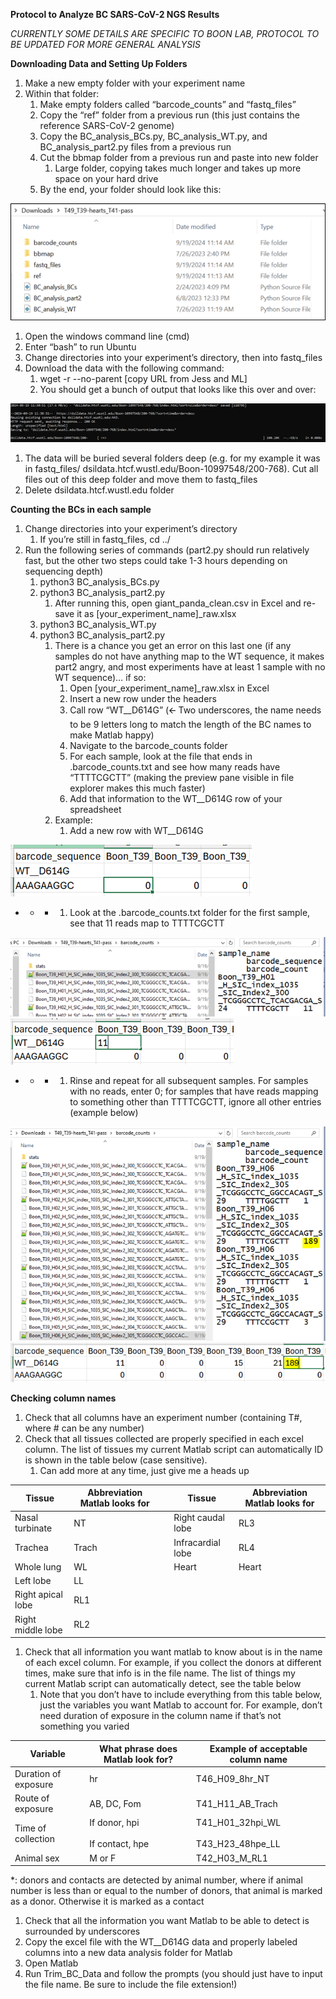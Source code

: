 **Protocol to Analyze BC SARS-CoV-2 NGS Results**

*CURRENTLY SOME DETAILS ARE SPECIFIC TO BOON LAB, PROTOCOL TO BE UPDATED FOR MORE GENERAL ANALYSIS*

**Downloading Data and Setting Up Folders**

1. Make a new empty folder with your experiment name
2. Within that folder:
    1. Make empty folders called “barcode_counts” and “fastq_files”
    2. Copy the “ref” folder from a previous run (this just contains the reference SARS-CoV-2 genome)
    3. Copy the BC_analysis_BCs.py, BC_analysis_WT.py, and BC_analysis_part2.py files from a previous run
    4. Cut the bbmap folder from a previous run and paste into new folder
        1. Large folder, copying takes much longer and takes up more space on your hard drive
    5. By the end, your folder should look like this:

![Example Folder Structure](https://github.com/rtrende/BC_SARS-CoV-2_Analysis/blob/main/images/Picture1.png?raw=true)

1. Open the windows command line (cmd)
2. Enter “bash” to run Ubuntu
3. Change directories into your experiment’s directory, then into fastq_files
4. Download the data with the following command:
    1. wget -r --no-parent \[copy URL from Jess and ML\]
    2. You should get a bunch of output that looks like this over and over:

![Example Script Output](https://github.com/rtrende/BC_SARS-CoV-2_Analysis/blob/main/images/Picture3.png?raw=true)

1. The data will be buried several folders deep (e.g. for my example it was in fastq_files/ dsildata.htcf.wustl.edu/Boon-10997548/200-768). Cut all files out of this deep folder and move them to fastq_files
2. Delete dsildata.htcf.wustl.edu folder

**Counting the BCs in each sample**

1. Change directories into your experiment’s directory
    1. If you’re still in fastq_files, cd ../
2. Run the following series of commands (part2.py should run relatively fast, but the other two steps could take 1-3 hours depending on sequencing depth)
    1. python3 BC_analysis_BCs.py
    2. python3 BC_analysis_part2.py
        1. After running this, open giant_panda_clean.csv in Excel and re-save it as \[your_experiment_name\]\_raw.xlsx
    3. python3 BC_analysis_WT.py
    4. python3 BC_analysis_part2.py
        1. There is a chance you get an error on this last one (if any samples do not have anything map to the WT sequence, it makes part2 angry, and most experiments have at least 1 sample with no WT sequence)… if so:
            1. Open \[your_experiment_name\]\_raw.xlsx in Excel
            2. Insert a new row under the headers
            3. Call row “WT_\_D614G” (🡨 Two underscores, the name needs to be 9 letters long to match the length of the BC names to make Matlab happy)
            4. Navigate to the barcode_counts folder
            5. For each sample, look at the file that ends in .barcode_counts.txt and see how many reads have “TTTTCGCTT” (making the preview pane visible in file explorer makes this much faster)
            6. Add that information to the WT_\_D614G row of your spreadsheet
        2. Example:
            1. Add a new row with WT_\_D614G

![Adding_D614G_Step1](https://github.com/rtrende/BC_SARS-CoV-2_Analysis/blob/main/images/Picture4.png?raw=true)

- - - 1. Look at the .barcode_counts.txt folder for the first sample, see that 11 reads map to TTTTCGCTT

![Adding_D614G_Step2](https://github.com/rtrende/BC_SARS-CoV-2_Analysis/blob/main/images/Picture5.png?raw=true)
![Adding_D614G_Step3](https://github.com/rtrende/BC_SARS-CoV-2_Analysis/blob/main/images/Picture6.png?raw=true)


- - - 1. Rinse and repeat for all subsequent samples. For samples with no reads, enter 0; for samples that have reads mapping to something other than TTTTCGCTT, ignore all other entries (example below)

![Adding_D614G_Step4](https://github.com/rtrende/BC_SARS-CoV-2_Analysis/blob/main/images/Picture7.png?raw=true)
![Adding_D614G_Step5](https://github.com/rtrende/BC_SARS-CoV-2_Analysis/blob/main/images/Picture8.png?raw=true)

**Checking column names**

1. Check that all columns have an experiment number (containing T#, where # can be any number)
2. Check that all tissues collected are properly specified in each excel column. The list of tissues my current Matlab script can automatically ID is shown in the table below (case sensitive).
    1. Can add more at any time, just give me a heads up

| **Tissue** | **Abbreviation Matlab looks for** |     | **Tissue** | **Abbreviation Matlab looks for** |
| --- | --- | --- | --- | --- |
| Nasal turbinate | NT  |     | Right caudal lobe | RL3 |
| Trachea | Trach |     | Infracardial lobe | RL4 |
| Whole lung | WL  |     | Heart | Heart |
| Left lobe | LL  |     |     |     |
| Right apical lobe | RL1 |     |     |     |
| Right middle lobe | RL2 |     |     |     |

1. Check that all information you want matlab to know about is in the name of each excel column. For example, if you collect the donors at different times, make sure that info is in the file name. The list of things my current Matlab script can automatically detect, see the table below
    1. Note that you don’t have to include everything from this table below, just the variables you want Matlab to account for. For example, don’t need duration of exposure in the column name if that’s not something you varied

| Variable | What phrase does Matlab look for? | Example of acceptable column name |
| --- | --- | --- |
| Duration of exposure | hr  | T46_H09_8hr_NT |
| Route of exposure | AB, DC, Fom | T41_H11_AB_Trach |
| Time of collection | If donor, hpi<br><br>If contact, hpe | T41_H01_32hpi_WL<br><br>T43_H23_48hpe_LL |
| Animal sex | M or F | T42_H03_M_RL1 |

\*: donors and contacts are detected by animal number, where if animal number is less than or equal to the number of donors, that animal is marked as a donor. Otherwise it is marked as a contact

1. Check that all the information you want Matlab to be able to detect is surrounded by underscores
2. Copy the excel file with the WT_\_D614G data and properly labeled columns into a new data analysis folder for Matlab
3. Open Matlab
4. Run Trim_BC_Data and follow the prompts (you should just have to input the file name. Be sure to include the file extension!)
